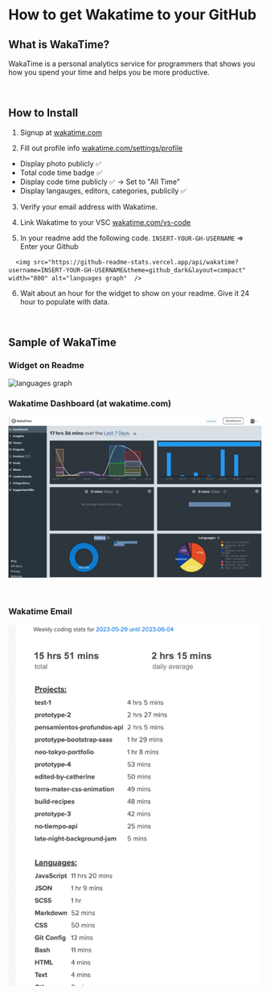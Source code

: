 # How to get Wakatime to your GitHub

## What is WakaTime?
WakaTime is a personal analytics service for programmers that shows you how you spend your time and helps you be more productive.

<br>

## How to Install
1. Signup at [wakatime.com](wakatime)

2. Fill out profile info [wakatime.com/settings/profile](https://wakatime.com/settings/profile)
- Display photo publicly ✅
- Total code time badge ✅
- Display code time publicly ✅ -> Set to "All Time"
- Display langauges, editors, categories, publicily ✅

3. Verify your email address with Wakatime.

4. Link Wakatime to your VSC [wakatime.com/vs-code](https://wakatime.com/vs-code)

5. In your readme add the following code.
`INSERT-YOUR-GH-USERNAME` => Enter your Github
```
  <img src="https://github-readme-stats.vercel.app/api/wakatime?username=INSERT-YOUR-GH-USERNAME&theme=github_dark&layout=compact" width="800" alt="languages graph"  />
  ```
  
6. Wait about an hour for the widget to show on your readme. Give it 24 hour to populate with data.

<br>

## Sample of WakaTime

### Widget on Readme
  <img src="https://github-readme-stats.vercel.app/api/wakatime?username=jsohndata&theme=github_dark&layout=compact" width="800" alt="languages graph"  />

<br>

### Wakatime Dashboard (at wakatime.com)
![dashboard](../images/wakatime-dashboard.webp)

<br>

### Wakatime Email
![email](../images/wakatime-email.webp)